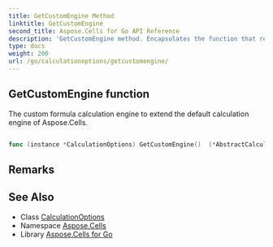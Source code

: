 ```yaml
---
title: GetCustomEngine Method 
linktitle: GetCustomEngine
second_title: Aspose.Cells for Go API Reference
description: 'GetCustomEngine method. Encapsulates the function that represents getcustomengine in Go.'
type: docs
weight: 200
url: /go/calculationoptions/getcustomengine/
---
```


## GetCustomEngine function

The custom formula calculation engine to extend the default calculation engine of Aspose.Cells.

```go

func (instance *CalculationOptions) GetCustomEngine()  (*AbstractCalculationEngine,  error) 

```

## Remarks


## See Also

* Class [CalculationOptions](../)
* Namespace [Aspose.Cells](../../)
* Library [Aspose.Cells for Go](../../../)
